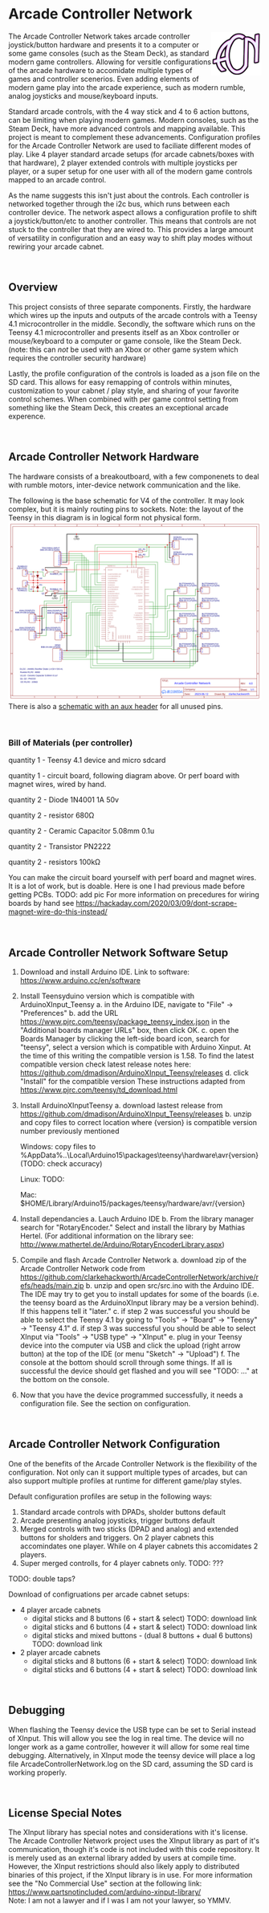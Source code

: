 

# Arcade Controller Network
<img style="float: right;" src=".\docs\images\logos\ACN_logo.png" width="100px">
The Arcade Controller Network takes arcade controller joystick/button hardware and presents it to a computer or some game consoles (such as the Steam Deck), as standard modern game controllers. Allowing for versitle configurations of the arcade hardware to accomidate multiple types of games and controller scenerios. Even adding elements of modern game play into the arcade experience, such as modern rumble, analog joysticks and mouse/keyboard inputs.

Standard arcade controls, with the 4 way stick and 4 to 6 action buttons, can be limiting when playing modern games. Modern consoles, such as the Steam Deck, have more advanced controls and mapping available. This project is meant to complement these advancements. Configuration profiles for the Arcade Controller Network are used to faciliate different modes of play. Like 4 player standard arcade setups (for arcade cabnets/boxes with that hardware), 2 player extended controls with multiple joysticks per player, or a super setup for one user with all of the modern game controls mapped to an arcade control. 

As the name suggests this isn't just about the controls. Each controller is networked together through the i2c bus, which runs between each controller device. The network aspect allows a configuration profile to shift a joystick/button/etc to another controller. This means that controls are not stuck to the controller that they are wired to. This provides a large amount of versatility in configuration and an easy way to shift play modes without rewiring your arcade cabnet. 
<p><br>

## Overview
This project consists of three separate components. Firstly, the hardware which wires up the inputs and outputs of the arcade controls with a Teensy 4.1 microcontroller in the middle. Secondly, the software which runs on the Teensy 4.1 microcontroller and presents itself as an Xbox controller or mouse/keyboard to a computer or game console, like the Steam Deck. (note: this can *not* be used with an Xbox or other game system which requires the controller security hardware)

Lastly, the profile configuration of the controls is loaded as a json file on the SD card. This allows for easy remapping of controls within minutes, customization to your cabnet / play style, and sharing of your favorite control schemes. When combined with per game control setting from something like the Steam Deck, this creates an exceptional arcade experence. 
<p><br>

## Arcade Controller Network Hardware

The hardware consists of a breakoutboard, with a few componenets to deal with rumble motors, inter-device network communication and the like. 
<p>
The following is the base schematic for V4 of the controller. It may look complex, but it is mainly routing pins to sockets. Note: the layout of the Teensy in this diagram is in logical form not physical form. 
<img src=".\docs\images\diagrams\Schematic_ArcadeControllerNetworkV4-wo-aux.svg">
There is also a <a href=".\docs\images\diagrams\Schematic_ArcadeControllerNetworkV4.svg">schematic with an aux header</a> for all unused pins.
<p><br>

### Bill of Materials (per controller)
quantity 1 - Teensy 4.1 device and micro sdcard

quantity 1 - circuit board, following diagram above. Or perf board with magnet wires, wired by hand.

quantity 2 - Diode 1N4001 1A 50v

quantity 2 - resistor 680Ω

quantity 2 - Ceramic Capacitor 5.08mm 0.1u

quantity 2 - Transistor PN2222

quantity 2 - resistors 100kΩ

You can make the circuit board yourself with perf board and magnet wires. It is a lot of work, but is doable. Here is one I had previous made before getting PCBs.
TODO: add pic
For more information on precedures for wiring boards by hand see https://hackaday.com/2020/03/09/dont-scrape-magnet-wire-do-this-instead/


<p><br>

## Arcade Controller Network Software Setup

1. Download and install Arduino IDE. Link to software: https://www.arduino.cc/en/software
2. Install Teensyduino version which is compatible with ArduinoXInput_Teensy 
   a. in the Arduino IDE, navigate to "File" -> "Preferences"
   b. add the URL https://www.pjrc.com/teensy/package_teensy_index.json in the "Additional boards manager URLs" box, then click OK.
   c. open the Boards Manager by clicking the left-side board icon, search for "teensy", select a version which is compatible with Arduino Xinput. At the time of this writing the compatible version is 1.58. To find the latest compatible version check latest release notes here: https://github.com/dmadison/ArduinoXInput_Teensy/releases
   d. click "Install" for the compatible version
   These instructions adapted from https://www.pjrc.com/teensy/td_download.html
3. Install ArduinoXInputTeensy
   a. download lastest release from https://github.com/dmadison/ArduinoXInput_Teensy/releases
   b. unzip and copy files to correct location where {version} is compatible version number previously mentioned

      Windows: copy files to %AppData%\..\Local\Arduino15\packages\teensy\hardware\avr\{version} (TODO: check accuracy)
      
      Linux: TODO:
      
      Mac: $HOME/Library/Arduino15/packages/teensy/hardware/avr/{version}
4. Install dependancies
   a. Lauch Arduino IDE
   b. From the library manager search for "RotaryEncoder." Select and install the library by Mathias Hertel. (For additional information on the library see: http://www.mathertel.de/Arduino/RotaryEncoderLibrary.aspx)
5. Compile and flash Arcade Controller Network
   a. download zip of the Arcade Controller Network code from https://github.com/clarkehackworth/ArcadeControllerNetwork/archive/refs/heads/main.zip
   b. unzip and open src/src.ino with the Arduino IDE. The IDE may try to get you to install updates for some of the boards (i.e. the teensy board as the ArduinoXInput library may be a version behind). If this happens tell it "later." 
   c. if step 2 was successful you should be able to select the Teensy 4.1 by going to "Tools" -> "Board" -> "Teensy" -> "Teensy 4.1"
   d. if step 3 was successful you should be able to select XInput via "Tools" -> "USB type" -> "XInput"
   e. plug in your Teensy device into the computer via USB and click the upload (right arrow button) at the top of the IDE (or menu "Sketch" -> "Upload")
   f. The console at the bottom should scroll through some things. If all is successful the device should get flashed and you will see "TODO: ..." at the bottom on the console. 
6. Now that you have the device programmed successfully, it needs a configuration file. See the section on configuration.
<p><br>

## Arcade Controller Network Configuration

One of the benefits of the Arcade Controller Network is the flexibility of the configuration. Not only can it support multiple types of arcades, but can also support multiple profiles at runtime for different game/play styles. 

Default configuration profiles are setup in the following ways: 
1. Standard arcade controls with DPADs, sholder buttons default
2. Arcade presenting analog joysticks, trigger buttons default
3. Merged controls with two sticks (DPAD and analog) and extended buttons for sholders and triggers. On 2 player cabnets this accomindates one player. While on 4 player cabnets this accomidates 2 players. 
4. Super merged controlls, for 4 player cabnets only. TODO: ???

TODO: double taps?

Download of configruations per arcade cabnet setups:
* 4 player arcade cabnets
    * digital sticks and 8 buttons (6 + start & select) TODO: download link
    * digital sticks and 6 buttons (4 + start & select) TODO: download link
    * digital sticks and mixed buttons - (dual 8 buttons + dual 6 buttons) TODO: download link
* 2 player arcade cabnets
    * digital sticks and 8 buttons (6 + start & select) TODO: download link
    * digital sticks and 6 buttons (4 + start & select) TODO: download link
 
<p><br>

## Debugging
When flashing the Teensy device the USB type can be set to Serial instead of XInput. This will allow you see the log in real time. The device will no longer work as a game controller, however it will allow for some real time debugging. Alternatively, in XInput mode the teensy device will place a log file ArcadeControllerNetwork.log on the SD card, assuming the SD card is working properly.  
<p><br>

## License Special Notes
The XInput library has special notes and considerations with it's license. The Arcade Controller Network project uses the XInput library as part of it's communication, though it's code is not included with this code repository. It is merely used as an external library added by users at compile time. However, the XInput restrictions should also likely apply to distributed binaries of this project, if the XInput library is in use. For more information see the "No Commercial Use" section at the following link: https://www.partsnotincluded.com/arduino-xinput-library/ 
<br>Note: I am not a lawyer and if I was I am not your lawyer, so YMMV.

